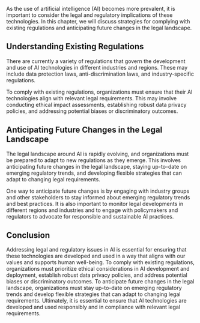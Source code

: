 
As the use of artificial intelligence (AI) becomes more prevalent, it is important to consider the legal and regulatory implications of these technologies. In this chapter, we will discuss strategies for complying with existing regulations and anticipating future changes in the legal landscape.

Understanding Existing Regulations
----------------------------------

There are currently a variety of regulations that govern the development and use of AI technologies in different industries and regions. These may include data protection laws, anti-discrimination laws, and industry-specific regulations.

To comply with existing regulations, organizations must ensure that their AI technologies align with relevant legal requirements. This may involve conducting ethical impact assessments, establishing robust data privacy policies, and addressing potential biases or discriminatory outcomes.

Anticipating Future Changes in the Legal Landscape
--------------------------------------------------

The legal landscape around AI is rapidly evolving, and organizations must be prepared to adapt to new regulations as they emerge. This involves anticipating future changes in the legal landscape, staying up-to-date on emerging regulatory trends, and developing flexible strategies that can adapt to changing legal requirements.

One way to anticipate future changes is by engaging with industry groups and other stakeholders to stay informed about emerging regulatory trends and best practices. It is also important to monitor legal developments in different regions and industries and to engage with policymakers and regulators to advocate for responsible and sustainable AI practices.

Conclusion
----------

Addressing legal and regulatory issues in AI is essential for ensuring that these technologies are developed and used in a way that aligns with our values and supports human well-being. To comply with existing regulations, organizations must prioritize ethical considerations in AI development and deployment, establish robust data privacy policies, and address potential biases or discriminatory outcomes. To anticipate future changes in the legal landscape, organizations must stay up-to-date on emerging regulatory trends and develop flexible strategies that can adapt to changing legal requirements. Ultimately, it is essential to ensure that AI technologies are developed and used responsibly and in compliance with relevant legal requirements.
